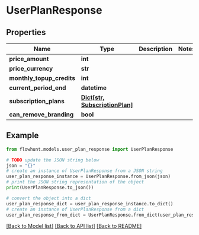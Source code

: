 # UserPlanResponse


## Properties

Name | Type | Description | Notes
------------ | ------------- | ------------- | -------------
**price_amount** | **int** |  | 
**price_currency** | **str** |  | 
**monthly_topup_credits** | **int** |  | 
**current_period_end** | **datetime** |  | 
**subscription_plans** | [**Dict[str, SubscriptionPlan]**](SubscriptionPlan.md) |  | 
**can_remove_branding** | **bool** |  | 

## Example

```python
from flowhunt.models.user_plan_response import UserPlanResponse

# TODO update the JSON string below
json = "{}"
# create an instance of UserPlanResponse from a JSON string
user_plan_response_instance = UserPlanResponse.from_json(json)
# print the JSON string representation of the object
print(UserPlanResponse.to_json())

# convert the object into a dict
user_plan_response_dict = user_plan_response_instance.to_dict()
# create an instance of UserPlanResponse from a dict
user_plan_response_from_dict = UserPlanResponse.from_dict(user_plan_response_dict)
```
[[Back to Model list]](../README.md#documentation-for-models) [[Back to API list]](../README.md#documentation-for-api-endpoints) [[Back to README]](../README.md)


